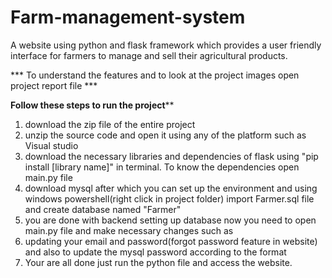 # Farm-management-system
A website using python and flask framework which provides a user friendly interface for farmers to manage and sell their agricultural products.

*** To understand the features and to look at the project images open project report file ***


****************Follow these steps to run the project******************
1. download the zip file of the entire project
2. unzip the source code and open it using any of the platform such as Visual studio
3. download the necessary libraries and dependencies of flask using "pip install [library name]" in terminal. To know the dependencies open main.py file 
4. download mysql after which you can set up the environment and using windows powershell(right click in project folder) import Farmer.sql file and create database named "Farmer"
5. you are done with backend setting up database now you need to open main.py file and make necessary changes such as
6. updating your email and password(forgot password feature in website) and also to update the mysql password according to the format
7. Your are all done just run the python file and access the website.   

